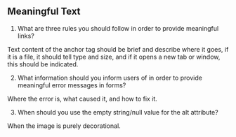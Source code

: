 ## Meaningful Text

1. What are three rules you should follow in order to provide meaningful links?

Text content of the anchor tag should be brief and describe where it goes,
if it is a file, it should tell type and size, and if it opens a new tab or
window, this should be indicated.

2. What information should you inform users of in order to provide meaningful error messages in forms?

Where the error is, what caused it, and how to fix it.

3. When should you use the empty string/null value for the alt attribute?

When the image is purely decorational.
